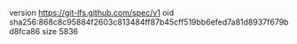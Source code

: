 version https://git-lfs.github.com/spec/v1
oid sha256:868c8c95884f2603c813484ff87b45cff519bb6efed7a81d8937f679bd8fca86
size 5836
